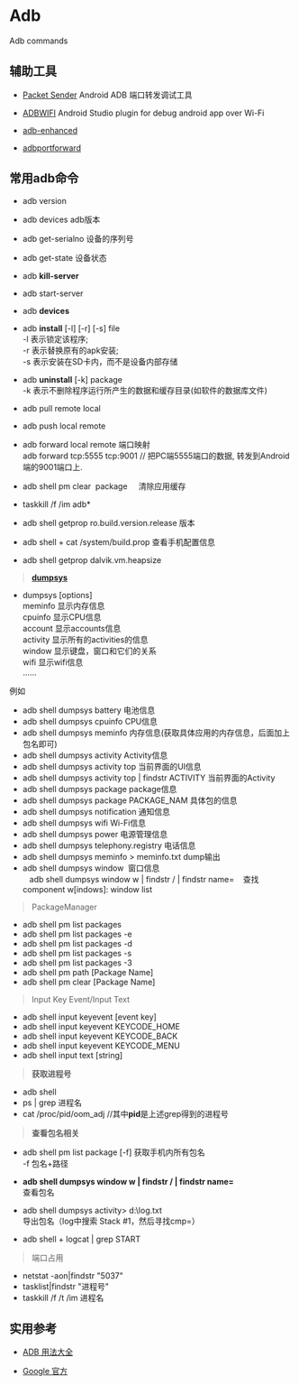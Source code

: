 # Adb
Adb commands

## 辅助工具

- [Packet Sender](https://github.com/dannagle/PacketSender)  Android ADB 端口转发调试工具

- [ADBWIFI](https://github.com/layerlre/ADBWIFI) Android Studio plugin for debug android app over Wi-Fi

- [adb-enhanced](https://github.com/ashishb/adb-enhanced)

- [adbportforward](https://bitbucket.org/chabernac/adbportforward)

## 常用adb命令 

- adb version

- adb devices adb版本

- adb get-serialno 设备的序列号

- adb get-state 设备状态

- adb **kill-server**

- adb start-server

- adb **devices**  

- adb **install** [-l] [-r] [-s] file        
    -l 表示锁定该程序;   
    -r 表示替换原有的apk安装;   
    -s 表示安装在SD卡内，而不是设备内部存储

- adb **uninstall** [-k] package             
    -k 表示不删除程序运行所产生的数据和缓存目录(如软件的数据库文件)

- adb pull remote local

- adb push local remote

- adb forward local remote 端口映射  
adb forward tcp:5555 tcp:9001 // 把PC端5555端口的数据, 转发到Android端的9001端口上.

- adb shell pm clear  package    
清除应用缓存

- taskkill /f /im adb*  

- adb shell getprop ro.build.version.release  版本

- adb shell + cat /system/build.prop  查看手机配置信息

- adb shell getprop dalvik.vm.heapsize  

> [**dumpsys**](https://source.android.com/devices/input/diagnostics.html)  

- dumpsys [options]  
         meminfo 显示内存信息  
         cpuinfo 显示CPU信息  
         account 显示accounts信息  
         activity 显示所有的activities的信息  
         window 显示键盘，窗口和它们的关系  
         wifi 显示wifi信息  
         ......  
 
例如  
- adb shell dumpsys battery  电池信息
- adb shell dumpsys cpuinfo  CPU信息
- adb shell dumpsys meminfo  内存信息(获取具体应用的内存信息，后面加上包名即可)
- adb shell dumpsys activity  Activity信息
- adb shell dumpsys activity top  当前界面的UI信息
- adb shell dumpsys activity top | findstr ACTIVITY  当前界面的Activity
- adb shell dumpsys package  package信息
- adb shell dumpsys package PACKAGE_NAM  具体包的信息
- adb shell dumpsys notification  通知信息
- adb shell dumpsys wifi Wi-Fi信息
- adb shell dumpsys power  电源管理信息
- adb shell dumpsys telephony.registry  电话信息  
- adb shell dumpsys meminfo > meminfo.txt  dump输出
- adb shell dumpsys window  窗口信息    
    adb shell dumpsys window w | findstr \/ | findstr name=    查找component
    w[indows]: window list

> PackageManager

- adb shell pm list packages
- adb shell pm list packages -e
- adb shell pm list packages -d
- adb shell pm list packages -s
- adb shell pm list packages -3
- adb shell pm path [Package Name]
- adb shell pm clear [Package Name]

> Input Key Event/Input Text    

- adb shell input keyevent [event key]
- adb shell input keyevent KEYCODE_HOME
- adb shell input keyevent KEYCODE_BACK
- adb shell input keyevent KEYCODE_MENU
- adb shell input text [string]


> **获取进程号**    

- adb shell  
- ps | grep 进程名  
- cat /proc/pid/oom_adj  //其中**pid**是上述grep得到的进程号     


> **查看包名相关**    

- adb shell pm list package [-f]  获取手机内所有包名    
    -f 包名+路径    

- **adb shell dumpsys window w | findstr \/ | findstr name=**    
查看包名   

- adb shell dumpsys activity> d:\log.txt   
导出包名（log中搜索 Stack #1，然后寻找cmp=）   

- adb shell + logcat | grep START   

> 端口占用

- netstat -aon|findstr "5037" 
- tasklist|findstr "进程号"
- taskkill /f /t /im 进程名

## 实用参考  

- [ADB 用法大全](https://github.com/mzlogin/awesome-adb)

- [Google 官方](https://developer.android.com/studio/command-line/adb.html)


